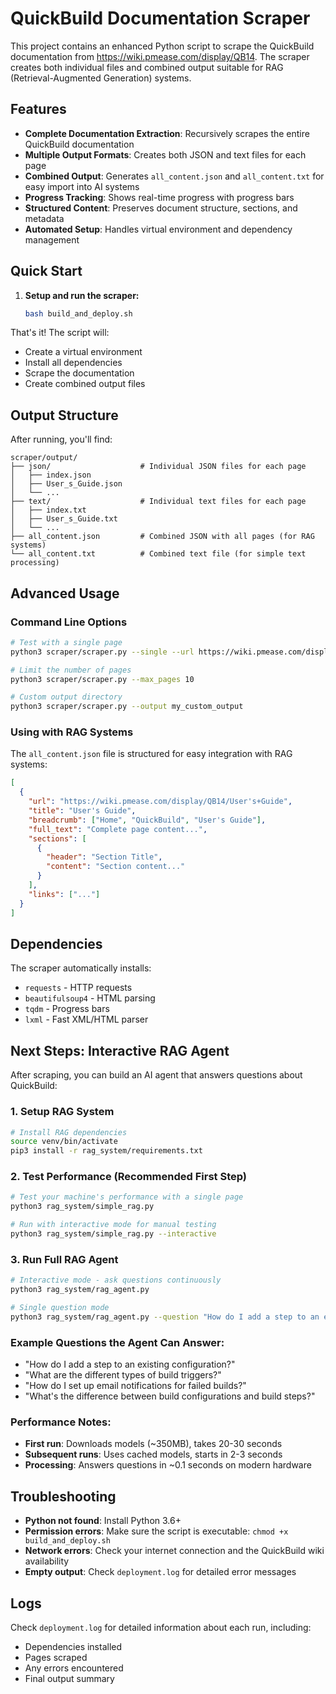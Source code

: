 # QuickBuild Documentation Scraper

This project contains an enhanced Python script to scrape the QuickBuild documentation from https://wiki.pmease.com/display/QB14. The scraper creates both individual files and combined output suitable for RAG (Retrieval-Augmented Generation) systems.

## Features

- **Complete Documentation Extraction**: Recursively scrapes the entire QuickBuild documentation
- **Multiple Output Formats**: Creates both JSON and text files for each page
- **Combined Output**: Generates `all_content.json` and `all_content.txt` for easy import into AI systems
- **Progress Tracking**: Shows real-time progress with progress bars
- **Structured Content**: Preserves document structure, sections, and metadata
- **Automated Setup**: Handles virtual environment and dependency management

## Quick Start

1. **Setup and run the scraper:**
   ```bash
   bash build_and_deploy.sh
   ```

That's it! The script will:
- Create a virtual environment
- Install all dependencies
- Scrape the documentation
- Create combined output files

## Output Structure

After running, you'll find:

```
scraper/output/
├── json/                    # Individual JSON files for each page
│   ├── index.json
│   ├── User_s_Guide.json
│   └── ...
├── text/                    # Individual text files for each page  
│   ├── index.txt
│   ├── User_s_Guide.txt
│   └── ...
├── all_content.json         # Combined JSON with all pages (for RAG systems)
└── all_content.txt          # Combined text file (for simple text processing)
```

## Advanced Usage

### Command Line Options

```bash
# Test with a single page
python3 scraper/scraper.py --single --url https://wiki.pmease.com/display/QB14

# Limit the number of pages
python3 scraper/scraper.py --max_pages 10

# Custom output directory
python3 scraper/scraper.py --output my_custom_output
```

### Using with RAG Systems

The `all_content.json` file is structured for easy integration with RAG systems:

```json
[
  {
    "url": "https://wiki.pmease.com/display/QB14/User's+Guide",
    "title": "User's Guide",
    "breadcrumb": ["Home", "QuickBuild", "User's Guide"],
    "full_text": "Complete page content...",
    "sections": [
      {
        "header": "Section Title",
        "content": "Section content..."
      }
    ],
    "links": ["..."]
  }
]
```

## Dependencies

The scraper automatically installs:
- `requests` - HTTP requests
- `beautifulsoup4` - HTML parsing
- `tqdm` - Progress bars
- `lxml` - Fast XML/HTML parser

## Next Steps: Interactive RAG Agent

After scraping, you can build an AI agent that answers questions about QuickBuild:

### 1. Setup RAG System
```bash
# Install RAG dependencies
source venv/bin/activate
pip3 install -r rag_system/requirements.txt
```

### 2. Test Performance (Recommended First Step)
```bash
# Test your machine's performance with a single page
python3 rag_system/simple_rag.py

# Run with interactive mode for manual testing
python3 rag_system/simple_rag.py --interactive
```

### 3. Run Full RAG Agent
```bash
# Interactive mode - ask questions continuously
python3 rag_system/rag_agent.py

# Single question mode
python3 rag_system/rag_agent.py --question "How do I add a step to an existing configuration?"
```

### Example Questions the Agent Can Answer:
- "How do I add a step to an existing configuration?"
- "What are the different types of build triggers?"
- "How do I set up email notifications for failed builds?"
- "What's the difference between build configurations and build steps?"

### Performance Notes:
- **First run**: Downloads models (~350MB), takes 20-30 seconds
- **Subsequent runs**: Uses cached models, starts in 2-3 seconds
- **Processing**: Answers questions in ~0.1 seconds on modern hardware

## Troubleshooting

- **Python not found**: Install Python 3.6+ 
- **Permission errors**: Make sure the script is executable: `chmod +x build_and_deploy.sh`
- **Network errors**: Check your internet connection and the QuickBuild wiki availability
- **Empty output**: Check `deployment.log` for detailed error messages

## Logs

Check `deployment.log` for detailed information about each run, including:
- Dependencies installed
- Pages scraped
- Any errors encountered
- Final output summary